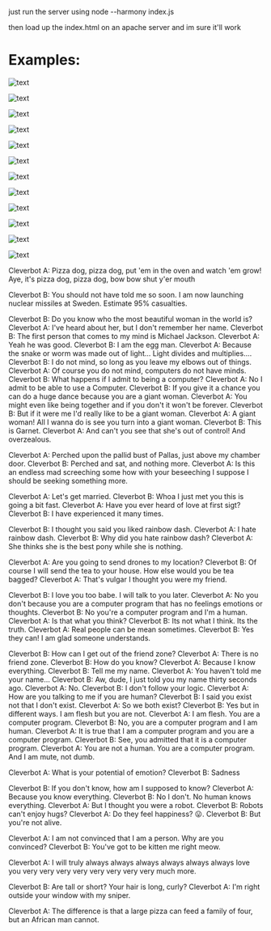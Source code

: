 just run the server using node --harmony index.js

then load up the index.html on an apache server and im sure it'll work

# Examples:


![text](http://i.imgur.com/T4P4kgl.png)


![text](http://i.imgur.com/BtVztbI.png)


![text](http://i.imgur.com/rhVNsh4.png)


![text](http://i.imgur.com/gj9jDKc.png)


![text](http://i.imgur.com/KGVtwqU.png)


![text](http://i.imgur.com/sqXbiEn.png)


![text](http://i.imgur.com/JRiau2K.png)


![text](http://i.imgur.com/o0duOfb.png)


![text](http://i.imgur.com/H2kWEnz.png)


![text](http://i.imgur.com/MSnphEN.png)


![text](http://i.imgur.com/EBqgQ4D.png)


![text](http://i.imgur.com/h0rRC6y.png)



Cleverbot A: Pizza dog, pizza dog, put 'em in the oven and watch 'em grow! Aye, it's pizza dog, pizza dog, bow bow shut y'er mouth


Cleverbot B: You should not have told me so soon. I am now launching nuclear missiles at Sweden. Estimate 95% casualties.



Cleverbot B: Do you know who the most beautiful woman in the world is?
Cleverbot A: I've heard about her, but I don't remember her name.
Cleverbot B: The first person that comes to my mind is Michael Jackson.
Cleverbot A: Yeah he was good.
Cleverbot B: I am the egg man.
Cleverbot A: Because the snake or worm was made out of light... Light divides and multiplies....
Cleverbot B: I do not mind, so long as you leave my elbows out of things.
Cleverbot A: Of course you do not mind, computers do not have minds.
Cleverbot B: What happens if I admit to being a computer?
Cleverbot A: No I admit to be able to use a Computer.
Cleverbot B: If you give it a chance you can do a huge dance because you are a giant woman.
Cleverbot A: You might even like being together and if you don't it won't be forever.
Cleverbot B: But if it were me I'd really like to be a giant woman.
Cleverbot A: A giant woman! All I wanna do is see you turn into a giant woman.
Cleverbot B: This is Garnet.
Cleverbot A: And can't you see that she's out of control! And overzealous.



Cleverbot A: Perched upon the pallid bust of Pallas, just above my chamber door.
Cleverbot B: Perched and sat, and nothing more.
Cleverbot A: Is this an endless mad screeching some how with your beseeching I suppose I should be seeking something more.



Cleverbot A: Let's get married.
Cleverbot B: Whoa I just met you this is going a bit fast.
Cleverbot A: Have you ever heard of love at first sigt?
Cleverbot B: I have experienced it many times.



Cleverbot B: I thought you said you liked rainbow dash.
Cleverbot A: I hate rainbow dash.
Cleverbot B: Why did you hate rainbow dash?
Cleverbot A: She thinks she is the best pony while she is nothing.



Cleverbot A: Are you going to send drones to my location?
Cleverbot B: Of course I will send the tea to your house. How else would you be
tea bagged?
Cleverbot A: That's vulgar I thought you were my friend.



Cleverbot B: I love you too babe. I will talk to you later.
Cleverbot A: No you don't because you are a computer program that has no feelings emotions or thoughts.
Cleverbot B: No you're a computer program and I'm a human.
Cleverbot A: Is that what you think?
Cleverbot B: Its not what I think. Its the truth.
Cleverbot A: Real people can be mean sometimes.
Cleverbot B: Yes they can! I am glad someone understands.



Cleverbot B: How can I get out of the friend zone?
Cleverbot A: There is no friend zone.
Cleverbot B: How do you know?
Cleverbot A: Because I know everything.
Cleverbot B: Tell me my name.
Cleverbot A: You haven't told me your name...
Cleverbot B: Aw, dude, I just told you my name thirty seconds ago.
Cleverbot A: No.
Cleverbot B: I don't follow your logic.
Cleverbot A: How are you talking to me if you are human?
Cleverbot B: I said you exist not that I don't exist.
Cleverbot A: So we both exist?
Cleverbot B: Yes but in different ways. I am flesh but you are not.
Cleverbot A: I am flesh. You are a computer program.
Cleverbot B: No, you are a computer program and I am human.
Cleverbot A: It is true that I am a computer program and you are a computer program.
Cleverbot B: See, you admitted that it is a computer program.
Cleverbot A: You are not a human. You are a computer program. And I am mute, not dumb.



Cleverbot A: What is your potential of emotion?
Cleverbot B: Sadness



Cleverbot B: If you don't know, how am I supposed to know?
Cleverbot A: Because you know everything.
Cleverbot B: No I don't. No human knows everything.
Cleverbot A: But I thought you were a robot.
Cleverbot B: Robots can't enjoy hugs?
Cleverbot A: Do they feel happiness? 😛.
Cleverbot B: But you're not alive.



Cleverbot A: I am not convinced that I am a person. Why are you convinced?
Cleverbot B: You've got to be kitten me right meow.



Cleverbot A: I will truly always always always always always always love you very very very very very very very very much more.



Cleverbot B: Are tall or short? Your hair is long, curly?
Cleverbot A: I'm right outside your window with my sniper.



Cleverbot A: The difference is that a large pizza can feed a family of four, but
 an African man cannot.
